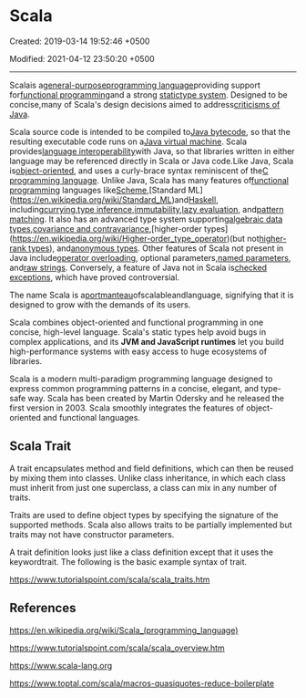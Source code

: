 # Scala

Created: 2019-03-14 19:52:46 +0500

Modified: 2021-04-12 23:50:20 +0500

---

Scalais a[general-purpose](https://en.wikipedia.org/wiki/General-purpose_programming_language)[programming language](https://en.wikipedia.org/wiki/Programming_language)providing support for[functional programming](https://en.wikipedia.org/wiki/Functional_programming)and a strong [static](https://en.wikipedia.org/wiki/Static_typing)[type system](https://en.wikipedia.org/wiki/Type_system). Designed to be concise,many of Scala's design decisions aimed to address[criticisms of Java](https://en.wikipedia.org/wiki/Criticism_of_Java).

Scala source code is intended to be compiled to[Java bytecode](https://en.wikipedia.org/wiki/Java_bytecode), so that the resulting executable code runs on a[Java virtual machine](https://en.wikipedia.org/wiki/Java_virtual_machine). Scala provides[language interoperability](https://en.wikipedia.org/wiki/Language_interoperability)with Java, so that libraries written in either language may be referenced directly in Scala or Java code.Like Java, Scala is[object-oriented](https://en.wikipedia.org/wiki/Object-oriented_programming), and uses a curly-brace syntax reminiscent of the[C programming language](https://en.wikipedia.org/wiki/C_(programming_language)). Unlike Java, Scala has many features of[functional programming](https://en.wikipedia.org/wiki/Functional_programming) languages like[Scheme](https://en.wikipedia.org/wiki/Scheme_(programming_language)),[Standard ML](https://en.wikipedia.org/wiki/Standard_ML)and[Haskell](https://en.wikipedia.org/wiki/Haskell_(programming_language)), including[currying](https://en.wikipedia.org/wiki/Currying),[type inference](https://en.wikipedia.org/wiki/Type_inference),[immutability](https://en.wikipedia.org/wiki/Immutability),[lazy evaluation](https://en.wikipedia.org/wiki/Lazy_evaluation), and[pattern matching](https://en.wikipedia.org/wiki/Pattern_matching). It also has an advanced type system supporting[algebraic data types](https://en.wikipedia.org/wiki/Algebraic_data_type),[covariance and contravariance](https://en.wikipedia.org/wiki/Covariance_and_contravariance_(computer_science)),[higher-order types](https://en.wikipedia.org/wiki/Higher-order_type_operator)(but not[higher-rank types](https://en.wikipedia.org/wiki/Parametric_polymorphism)), and[anonymous types](https://en.wikipedia.org/wiki/Anonymous_type). Other features of Scala not present in Java include[operator overloading](https://en.wikipedia.org/wiki/Operator_overloading), optional parameters,[named parameters](https://en.wikipedia.org/wiki/Named_parameter), and[raw strings](https://en.wikipedia.org/wiki/Raw_string). Conversely, a feature of Java not in Scala is[checked exceptions](https://en.wikipedia.org/wiki/Checked_exception), which have proved controversial.

The name Scala is a[portmanteau](https://en.wikipedia.org/wiki/Portmanteau)ofscalableandlanguage, signifying that it is designed to grow with the demands of its users.

Scala combines object-oriented and functional programming in one concise, high-level language. Scala's static types help avoid bugs in complex applications, and its **JVM and JavaScript runtimes** let you build high-performance systems with easy access to huge ecosystems of libraries.

Scala is a modern multi-paradigm programming language designed to express common programming patterns in a concise, elegant, and type-safe way. Scala has been created by Martin Odersky and he released the first version in 2003. Scala smoothly integrates the features of object-oriented and functional languages.

## Scala Trait

A trait encapsulates method and field definitions, which can then be reused by mixing them into classes. Unlike class inheritance, in which each class must inherit from just one superclass, a class can mix in any number of traits.

Traits are used to define object types by specifying the signature of the supported methods. Scala also allows traits to be partially implemented but traits may not have constructor parameters.

A trait definition looks just like a class definition except that it uses the keywordtrait. The following is the basic example syntax of trait.

<https://www.tutorialspoint.com/scala/scala_traits.htm>

## References

<https://en.wikipedia.org/wiki/Scala_(programming_language)>

<https://www.tutorialspoint.com/scala/scala_overview.htm>

<https://www.scala-lang.org>

<https://www.toptal.com/scala/macros-quasiquotes-reduce-boilerplate>
